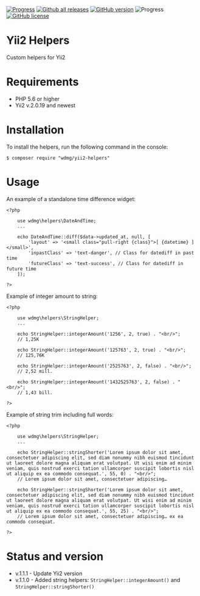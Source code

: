[![Progress](https://img.shields.io/badge/required-Yii2_v2.0.13-blue.svg)](https://packagist.org/packages/yiisoft/yii2) [![Github all releases](https://img.shields.io/github/downloads/wdmg/yii2-helpers/total.svg)](https://GitHub.com/wdmg/yii2-helpers/releases/) [![GitHub version](https://badge.fury.io/gh/wdmg%2Fyii2-helpers.svg)](https://github.com/wdmg/yii2-helpers) ![Progress](https://img.shields.io/badge/progress-in_development-red.svg) [![GitHub license](https://img.shields.io/github/license/wdmg/yii2-helpers.svg)](https://github.com/wdmg/yii2-helpers/blob/master/LICENSE)

# Yii2 Helpers
Custom helpers for Yii2

# Requirements 
* PHP 5.6 or higher
* Yii2 v.2.0.19 and newest

# Installation
To install the helpers, run the following command in the console:

`$ composer require "wdmg/yii2-helpers"`

# Usage
An example of a standalone time difference widget:

    <?php
    
        use wdmg\helpers\DateAndTime;
        ...
        
        echo DateAndTime::diff($data->updated_at, null, [
            'layout' => '<small class="pull-right {class}">[ {datetime} ]</small>',
            'inpastClass' => 'text-danger', // Class for datediff in past time
            'futureClass' => 'text-success', // Class for datediff in future time
        ]);
    
    ?>
    
Example of integer amount to string:

    <?php
    
        use wdmg\helpers\StringHelper;
        ...
        
        echo StringHelper::integerAmount('1256', 2, true) . "<br/>";
        // 1,25K
        
        echo StringHelper::integerAmount('125763', 2, true) . "<br/>";
        // 125,76K
        
        echo StringHelper::integerAmount('2525763', 2, false) . "<br/>";
        // 2,52 mill.
        
        echo StringHelper::integerAmount('1432525763', 2, false) . "<br/>";
        // 1,43 bill.
    
    ?>
    
Example of string trim including full words:

    <?php
    
        use wdmg\helpers\StringHelper;
        ...
        
        echo StringHelper::stringShorter('Lorem ipsum dolor sit amet, consectetuer adipiscing elit, sed diam nonummy nibh euismod tincidunt ut laoreet dolore magna aliquam erat volutpat. Ut wisi enim ad minim veniam, quis nostrud exerci tation ullamcorper suscipit lobortis nisl ut aliquip ex ea commodo consequat.', 55, 0) . "<br/>";
        // Lorem ipsum dolor sit amet, consectetuer adipiscing…
        
        echo StringHelper::stringShorter('Lorem ipsum dolor sit amet, consectetuer adipiscing elit, sed diam nonummy nibh euismod tincidunt ut laoreet dolore magna aliquam erat volutpat. Ut wisi enim ad minim veniam, quis nostrud exerci tation ullamcorper suscipit lobortis nisl ut aliquip ex ea commodo consequat.', 55, 25) . "<br/>";
        // Lorem ipsum dolor sit amet, consectetuer adipiscing… ex ea commodo consequat.
    
    ?>

# Status and version
* v.1.1.1 - Update Yii2 version
* v.1.1.0 - Added string helpers: `StringHelper::integerAmount()` and `StringHelper::stringShorter()`